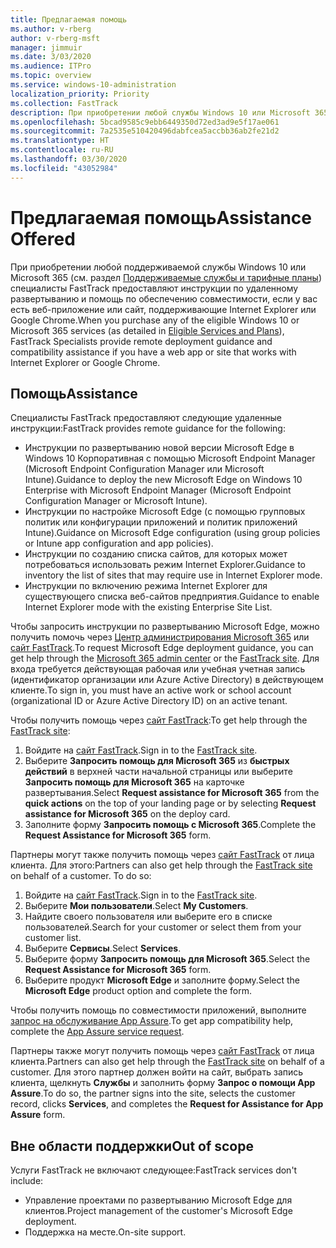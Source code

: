 ```yaml
---
title: Предлагаемая помощь
ms.author: v-rberg
author: v-rberg-msft
manager: jimmuir
ms.date: 3/03/2020
ms.audience: ITPro
ms.topic: overview
ms.service: windows-10-administration
localization_priority: Priority
ms.collection: FastTrack
description: При приобретении любой службы Windows 10 или Microsoft 365 (см. раздел "Поддерживаемые службы и тарифные планы") специалисты FastTrack предоставляют инструкции по удаленному развертыванию и помощь по обеспечению совместимости, если у вас есть веб-приложение или сайт, поддерживающие Internet Explorer или Google Chrome.
ms.openlocfilehash: 5bcad9585c9ebb6449350d72ed3ad9e5f17ae061
ms.sourcegitcommit: 7a2535e510420496dabfcea5accbb36ab2fe21d2
ms.translationtype: HT
ms.contentlocale: ru-RU
ms.lasthandoff: 03/30/2020
ms.locfileid: "43052984"
---
```

# <a name="assistance-offered"></a><span data-ttu-id="db897-103">Предлагаемая помощь</span><span class="sxs-lookup"><span data-stu-id="db897-103">Assistance Offered</span></span>

<span data-ttu-id="db897-104">При приобретении любой поддерживаемой службы Windows 10 или Microsoft 365 (см. раздел [Поддерживаемые службы и тарифные планы](M365-eligible-services-and-plans.md)) специалисты FastTrack предоставляют инструкции по удаленному развертыванию и помощь по обеспечению совместимости, если у вас есть веб-приложение или сайт, поддерживающие Internet Explorer или Google Chrome.</span><span class="sxs-lookup"><span data-stu-id="db897-104">When you purchase any of the eligible Windows 10 or Microsoft 365 services (as detailed in [Eligible Services and Plans](M365-eligible-services-and-plans.md)), FastTrack Specialists provide remote deployment guidance and compatibility assistance if you have a web app or site that works with Internet Explorer or Google Chrome.</span></span> 

## <a name="assistance"></a><span data-ttu-id="db897-105">Помощь</span><span class="sxs-lookup"><span data-stu-id="db897-105">Assistance</span></span>

<span data-ttu-id="db897-106">Специалисты FastTrack предоставляют следующие удаленные инструкции:</span><span class="sxs-lookup"><span data-stu-id="db897-106">FastTrack provides remote guidance for the following:</span></span>
- <span data-ttu-id="db897-107">Инструкции по развертыванию новой версии Microsoft Edge в Windows 10 Корпоративная с помощью Microsoft Endpoint Manager (Microsoft Endpoint Configuration Manager или Microsoft Intune).</span><span class="sxs-lookup"><span data-stu-id="db897-107">Guidance to deploy the new Microsoft Edge on Windows 10 Enterprise with Microsoft Endpoint Manager (Microsoft Endpoint Configuration Manager or Microsoft Intune).</span></span>
- <span data-ttu-id="db897-108">Инструкции по настройке Microsoft Edge (с помощью групповых политик или конфигурации приложений и политик приложений Intune).</span><span class="sxs-lookup"><span data-stu-id="db897-108">Guidance on Microsoft Edge configuration (using group policies or Intune app configuration and app policies).</span></span>
- <span data-ttu-id="db897-109">Инструкции по созданию списка сайтов, для которых может потребоваться использовать режим Internet Explorer.</span><span class="sxs-lookup"><span data-stu-id="db897-109">Guidance to inventory the list of sites that may require use in Internet Explorer mode.</span></span>
- <span data-ttu-id="db897-110">Инструкции по включению режима Internet Explorer для существующего списка веб-сайтов предприятия.</span><span class="sxs-lookup"><span data-stu-id="db897-110">Guidance to enable Internet Explorer mode with the existing Enterprise Site List.</span></span>

<span data-ttu-id="db897-111">Чтобы запросить инструкции по развертыванию Microsoft Edge, можно получить помочь через [Центр администрирования Microsoft 365](https://go.microsoft.com/fwlink/?linkid=2032704) или [сайт FastTrack](https://go.microsoft.com/fwlink/?linkid=780698).</span><span class="sxs-lookup"><span data-stu-id="db897-111">To request Microsoft Edge deployment guidance, you can get help through the [Microsoft 365 admin center](https://go.microsoft.com/fwlink/?linkid=2032704) or the [FastTrack site](https://go.microsoft.com/fwlink/?linkid=780698).</span></span> <span data-ttu-id="db897-112">Для входа требуется действующая рабочая или учебная учетная запись (идентификатор организации или Azure Active Directory) в действующем клиенте.</span><span class="sxs-lookup"><span data-stu-id="db897-112">To sign in, you must have an active work or school account (organizational ID or Azure Active Directory ID) on an active tenant.</span></span> 

<span data-ttu-id="db897-113">Чтобы получить помощь через [сайт FastTrack](https://go.microsoft.com/fwlink/?linkid=780698):</span><span class="sxs-lookup"><span data-stu-id="db897-113">To get help through the [FastTrack site](https://go.microsoft.com/fwlink/?linkid=780698):</span></span> 
1.    <span data-ttu-id="db897-114">Войдите на [сайт FastTrack](https://go.microsoft.com/fwlink/?linkid=780698).</span><span class="sxs-lookup"><span data-stu-id="db897-114">Sign in to the [FastTrack site](https://go.microsoft.com/fwlink/?linkid=780698).</span></span> 
2.    <span data-ttu-id="db897-115">Выберите **Запросить помощь для Microsoft 365** из **быстрых действий** в верхней части начальной страницы или выберите **Запросить помощь для Microsoft 365** на карточке развертывания.</span><span class="sxs-lookup"><span data-stu-id="db897-115">Select **Request assistance for Microsoft 365** from the **quick actions** on the top of your landing page or by selecting **Request assistance for Microsoft 365** on the deploy card.</span></span>
3.    <span data-ttu-id="db897-116">Заполните форму **Запросить помощь с Microsoft 365**.</span><span class="sxs-lookup"><span data-stu-id="db897-116">Complete the **Request Assistance for Microsoft 365** form.</span></span>
  
<span data-ttu-id="db897-p102">Партнеры могут также получить помощь через [сайт FastTrack](https://go.microsoft.com/fwlink/?linkid=780698) от лица клиента. Для этого:</span><span class="sxs-lookup"><span data-stu-id="db897-p102">Partners can also get help through the [FastTrack site](https://go.microsoft.com/fwlink/?linkid=780698) on behalf of a customer. To do so:</span></span>
1.    <span data-ttu-id="db897-119">Войдите на [сайт FastTrack](https://go.microsoft.com/fwlink/?linkid=780698).</span><span class="sxs-lookup"><span data-stu-id="db897-119">Sign in to the [FastTrack site](https://go.microsoft.com/fwlink/?linkid=780698).</span></span> 
2.    <span data-ttu-id="db897-120">Выберите **Мои пользователи**.</span><span class="sxs-lookup"><span data-stu-id="db897-120">Select **My Customers**.</span></span>
3.    <span data-ttu-id="db897-121">Найдите своего пользователя или выберите его в списке пользователей.</span><span class="sxs-lookup"><span data-stu-id="db897-121">Search for your customer or select them from your customer list.</span></span>
4.    <span data-ttu-id="db897-122">Выберите **Сервисы**.</span><span class="sxs-lookup"><span data-stu-id="db897-122">Select **Services**.</span></span>
5.    <span data-ttu-id="db897-123">Выберите форму **Запросить помощь для Microsoft 365**.</span><span class="sxs-lookup"><span data-stu-id="db897-123">Select the **Request Assistance for Microsoft 365** form.</span></span>
6.    <span data-ttu-id="db897-124">Выберите продукт **Microsoft Edge** и заполните форму.</span><span class="sxs-lookup"><span data-stu-id="db897-124">Select the **Microsoft Edge** product option and complete the form.</span></span>
 
<span data-ttu-id="db897-125">Чтобы получить помощь по совместимости приложений, выполните [запрос на обслуживание App Assure](https://go.microsoft.com/fwlink/?linkid=2022721).</span><span class="sxs-lookup"><span data-stu-id="db897-125">To get app compatibility help, complete the [App Assure service request](https://go.microsoft.com/fwlink/?linkid=2022721).</span></span>

<span data-ttu-id="db897-126">Партнеры также могут получить помощь через [сайт FastTrack](https://go.microsoft.com/fwlink/?linkid=780698) от лица клиента.</span><span class="sxs-lookup"><span data-stu-id="db897-126">Partners can also get help through the [FastTrack site](https://go.microsoft.com/fwlink/?linkid=780698) on behalf of a customer.</span></span> <span data-ttu-id="db897-127">Для этого партнер должен войти на сайт, выбрать запись клиента, щелкнуть **Службы** и заполнить форму **Запрос о помощи App Assure**.</span><span class="sxs-lookup"><span data-stu-id="db897-127">To do so, the partner signs into the site, selects the customer record, clicks **Services**, and completes the **Request for Assistance for App Assure** form.</span></span>

## <a name="out-of-scope"></a><span data-ttu-id="db897-128">Вне области поддержки</span><span class="sxs-lookup"><span data-stu-id="db897-128">Out of scope</span></span>

<span data-ttu-id="db897-129">Услуги FastTrack не включают следующее:</span><span class="sxs-lookup"><span data-stu-id="db897-129">FastTrack services don't include:</span></span>
- <span data-ttu-id="db897-130">Управление проектами по развертыванию Microsoft Edge для клиентов.</span><span class="sxs-lookup"><span data-stu-id="db897-130">Project management of the customer's Microsoft Edge deployment.</span></span>
- <span data-ttu-id="db897-131">Поддержка на месте.</span><span class="sxs-lookup"><span data-stu-id="db897-131">On-site support.</span></span>

